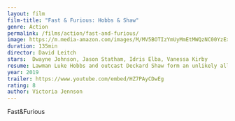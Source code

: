 ```yaml
---
layout: film
film-title: "Fast & Furious: Hobbs & Shaw" 
genre: Action
permalink: /films/action/fast-and-furious/
image: https://m.media-amazon.com/images/M/MV5BOTIzYmUyMmEtMWQzNC00YzExLTk3MzYtZTUzYjMyMmRiYzIwXkEyXkFqcGdeQXVyMDM2NDM2MQ@@._V1_UY268_CR1,0,182,268_AL_.jpg
duration: 135min
director: David Leitch
stars:  Dwayne Johnson, Jason Statham, Idris Elba, Vanessa Kirby
resume: Lawman Luke Hobbs and outcast Deckard Shaw form an unlikely alliance when a cyber-genetically enhanced villain threatens the future of humanity.
year: 2019
trailer: https://www.youtube.com/embed/HZ7PAyCDwEg
rating: 8
author: Victoria Jennson
---
```


Fast&Furious